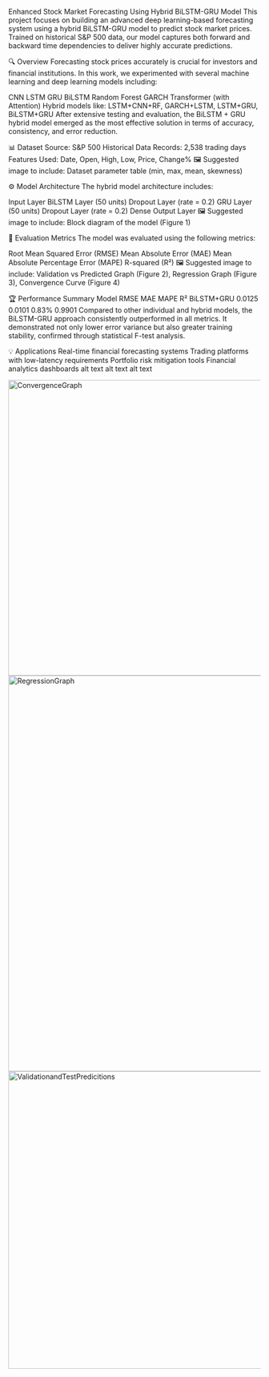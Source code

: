 Enhanced Stock Market Forecasting Using Hybrid BiLSTM-GRU Model
This project focuses on building an advanced deep learning-based forecasting system using a hybrid BiLSTM-GRU model to predict stock market prices. Trained on historical S&P 500 data, our model captures both forward and backward time dependencies to deliver highly accurate predictions.

🔍 Overview
Forecasting stock prices accurately is crucial for investors and financial institutions. In this work, we experimented with several machine learning and deep learning models including:

CNN
LSTM
GRU
BiLSTM
Random Forest
GARCH
Transformer (with Attention)
Hybrid models like: LSTM+CNN+RF, GARCH+LSTM, LSTM+GRU, BiLSTM+GRU
After extensive testing and evaluation, the BiLSTM + GRU hybrid model emerged as the most effective solution in terms of accuracy, consistency, and error reduction.

📊 Dataset
Source: S&P 500 Historical Data
Records: 2,538 trading days
Features Used: Date, Open, High, Low, Price, Change%
🖼️ Suggested image to include: Dataset parameter table (min, max, mean, skewness)

⚙️ Model Architecture
The hybrid model architecture includes:

Input Layer
BiLSTM Layer (50 units)
Dropout Layer (rate = 0.2)
GRU Layer (50 units)
Dropout Layer (rate = 0.2)
Dense Output Layer
🖼️ Suggested image to include: Block diagram of the model (Figure 1)

🧪 Evaluation Metrics
The model was evaluated using the following metrics:

Root Mean Squared Error (RMSE)
Mean Absolute Error (MAE)
Mean Absolute Percentage Error (MAPE)
R-squared (R²)
🖼️ Suggested image to include: Validation vs Predicted Graph (Figure 2), Regression Graph (Figure 3), Convergence Curve (Figure 4)

🏆 Performance Summary
Model	RMSE	MAE	MAPE	R²
BiLSTM+GRU	0.0125	0.0101	0.83%	0.9901
Compared to other individual and hybrid models, the BiLSTM-GRU approach consistently outperformed in all metrics. It demonstrated not only lower error variance but also greater training stability, confirmed through statistical F-test analysis.

💡 Applications
Real-time financial forecasting systems
Trading platforms with low-latency requirements
Portfolio risk mitigation tools
Financial analytics dashboards
alt text alt text alt text

<img width="989" height="590" alt="ConvergenceGraph" src="https://github.com/user-attachments/assets/ea7fb2d5-7c03-41e3-917d-e1f3921af902" />
<img width="989" height="790" alt="RegressionGraph" src="https://github.com/user-attachments/assets/5ec5bb85-aa8a-4c01-a13a-4b28e8e60dd5" />

<img width="1280" height="594" alt="ValidationandTestPredicitions" src="https://github.com/user-attachments/assets/66624cf4-af90-4a4b-9b55-409311e2e787" />



